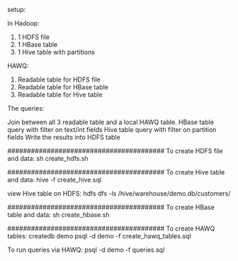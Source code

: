 setup:

In Hadoop: 

1. 1 HDFS file
2. 1 HBase table 
3. 1 Hive table with partitions

HAWQ:

1. Readable table for HDFS file
2. Readable table for HBase table
3. Readable table for Hive table

The queries:

Join between all 3 readable table and a local HAWQ table.
HBase table query with filter on text/int fields
Hive table query with filter on partition fields
Write the results into HDFS table

########################################
To create HDFS file and data:
sh create_hdfs.sh


########################################
To create Hive table and data:
hive -f create_hive.sql

view Hive table on HDFS:
hdfs dfs -ls /hive/warehouse/demo.db/customers/

########################################
To create HBase table and data:
sh create_hbase.sh

########################################
To create HAWQ tables:
createdb demo
psql -d demo -f create_hawq_tables.sql

To run queries via HAWQ:
psql -d demo -f queries.sql


